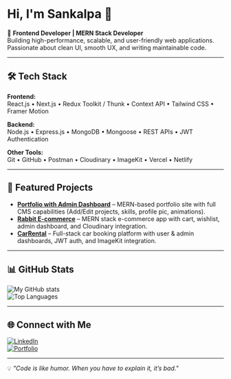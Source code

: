 # Hi, I'm Sankalpa 👋  

🚀 **Frontend Developer | MERN Stack Developer**  
Building high-performance, scalable, and user-friendly web applications. Passionate about clean UI, smooth UX, and writing maintainable code.  

---

## 🛠️ Tech Stack

**Frontend:**  
React.js • Next.js • Redux Toolkit / Thunk • Context API • Tailwind CSS • Framer Motion  

**Backend:**  
Node.js • Express.js • MongoDB • Mongoose • REST APIs • JWT Authentication  

**Other Tools:**  
Git • GitHub • Postman • Cloudinary • ImageKit • Vercel • Netlify  

---

## 📌 Featured Projects

- **[Portfolio with Admin Dashboard](https://websiteofsankalp.netlify.app/)** – MERN-based portfolio site with full CMS capabilities (Add/Edit projects, skills, profile pic, animations).  
- **[Rabbit E-commerce](https://rabbit-ko9q.vercel.app/)** – MERN stack e-commerce app with cart, wishlist, admin dashboard, and Cloudinary integration.  
- **[CarRental](https://car-rental-peach-ten.vercel.app/)** – Full-stack car booking platform with user & admin dashboards, JWT auth, and ImageKit integration.  

---

## 📊 GitHub Stats

![My GitHub stats](https://github-readme-stats.vercel.app/api?username=Sankalp-2003&show_icons=true&theme=tokyonight)  
![Top Languages](https://github-readme-stats.vercel.app/api/top-langs/?username=Sankalp-2003&layout=compact&theme=tokyonight)  

---

## 🌐 Connect with Me

[![LinkedIn](https://img.shields.io/badge/LinkedIn-0077B5?style=for-the-badge&logo=linkedin&logoColor=white)](https://www.linkedin.com/in/sankalpkundapur/)  
[![Portfolio](https://img.shields.io/badge/Portfolio-000000?style=for-the-badge&logo=About.me&logoColor=white)](https://websiteofsankalp.netlify.app/)  

---

💡 _"Code is like humor. When you have to explain it, it’s bad."_  
